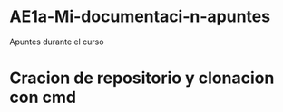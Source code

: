 # AE1a-Mi-documentaci-n-apuntes
Apuntes durante el curso

# Cracion de repositorio y clonacion con cmd

